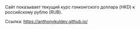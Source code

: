 Сайт показывает текущий курс гонконгского доллара (HKD) к российскому рублю (RUB).

Ссылка: https://anthonykuldev.github.io/
